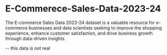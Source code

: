 # E-Commerece-Sales-Data-2023-24
The E-commerce Sales Data 2023-24 dataset is a valuable resource for e-commerce businesses and data scientists seeking to improve the shopping experience, enhance customer satisfaction, and drive business growth through data-driven insights.

-- this data is not real
